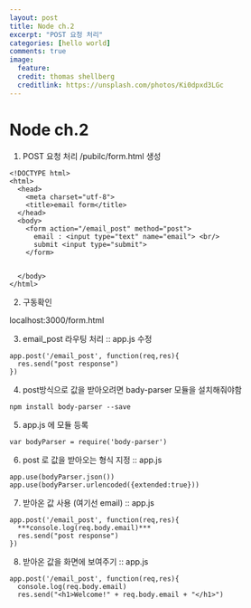 ```yaml
---
layout: post
title: Node ch.2
excerpt: "POST 요청 처리"
categories: [hello world]
comments: true
image:
  feature:
  credit: thomas shellberg
  creditlink: https://unsplash.com/photos/Ki0dpxd3LGc
---
```


# Node ch.2

1. POST 요청 처리
  /pubilc/form.html 생성

  ```
  <!DOCTYPE html>
  <html>
    <head>
      <meta charset="utf-8">
      <title>email form</title>
    </head>
    <body>
      <form action="/email_post" method="post">
        email : <input type="text" name="email"> <br/>
        submit <input type="submit">
      </form>


    </body>
  </html>

  ```


2. 구동확인

  localhost:3000/form.html

3. email_post 라우팅 처리
  :: app.js 수정
  ```
  app.post('/email_post', function(req,res){
  	res.send("post response")
  })
  ```

4. post방식으로 값을 받아오려면 bady-parser 모듈을 설치해줘야함

  `npm install body-parser --save`

5. app.js 에 모듈 등록

  ```
  var bodyParser = require('body-parser')
  ```

6. post 로 값을 받아오는 형식 지정 :: app.js

  ```
  app.use(bodyParser.json())
  app.use(bodyParser.urlencoded({extended:true}))
  ```

7. 받아온 값 사용 (여기선 email) :: app.js

  ```
  app.post('/email_post', function(req,res){
  	***console.log(req.body.email)***
  	res.send("post response")
  })
  ```

8. 받아온 값을 화면에 보여주기 :: app.js

  ```
  app.post('/email_post', function(req,res){
  	console.log(req.body.email)
  	res.send("<h1>Welcome!" + req.body.email + "</h1>")
  ```
